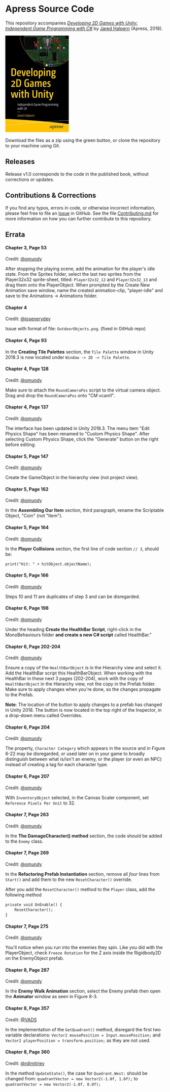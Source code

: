 # Apress Source Code

This repository accompanies [*Developing 2D Games with Unity: Independent Game Programming with C#*](https://www.apress.com/9781484237717) by [Jared Halpern](https://jaredhalpern.com) (Apress, 2018).

[comment]: #cover
![Cover image](9781484237717.jpg)

Download the files as a zip using the green button, or clone the repository to your machine using Git.

## Releases

Release v1.0 corresponds to the code in the published book, without corrections or updates.

## Contributions & Corrections

If you find any typos, errors in code, or otherwise incorrect information, please feel free to file an [Issue](https://github.com/Apress/Devel-2D-Games-Unity/issues) in GitHub. See the file [Contributing.md](https://github.com/Apress/Devel-2D-Games-Unity/blob/master/Contributing.md) for more information on how you can further contribute to this repository.

## Errata

#### Chapter 3, Page 53
Credit: [@omundy](https://github.com/omundy)

After stopping the playing scene, add the animation for the player's idle state. From the Sprites folder, select the last *two* sprites from the Player32x32 sprite-sheet, titled: `Player32x32_12` and `Player32x32_13` and drag them onto the PlayerObject. When prompted by the Create New Animation save window, name the created animation-clip, "player-idle" and save to the Animations -> Animations folder.

#### Chapter 4
Credit: [@josenerydev](https://github.com/josenerydev)

Issue with format of file: `OutdoorObjects.png`. (fixed in GitHub repo)

#### Chapter 4, Page 93

In the **Creating Tile Palettes** section, the `Tile Palette` window in Unity 2018.3 is now located under `Window -> 2D -> Tile Palette`.

#### Chapter 4, Page 128
Credit: [@omundy](https://github.com/omundy)

Make sure to attach the `RoundCameraPos` script to the virtual camera object. Drag and drop the `RoundCameraPos` onto "CM vcam1".

#### Chapter 4, Page 137
Credit: [@omundy](https://github.com/omundy)

The interface has been updated in Unity 2018.3. The menu item "Edit Physics Shape" has been renamed to "Custom Physics Shape". After selecting Custom Physics Shape, click the "Generate" button on the right before editing.

#### Chapter 5, Page 147 
Credit: [@omundy](https://github.com/omundy) 

Create the GameObject in the hierarchy view (not project view). 

#### Chapter 5, Page 162
Credit: [@omundy](https://github.com/omundy) 

In the **Assembling Our Item** section, third paragraph, rename the Scriptable Object, "Coin" (not "Item"). 

#### Chapter 5, Page 164
Credit: [@omundy](https://github.com/omundy) 

In the **Player Collisions** section, the first line of code section `// 3`, should be:

```
print("Hit: " + hitObject.objectName);
```

#### Chapter 5, Page 166
Credit: [@omundy](https://github.com/omundy)

Steps 10 and 11 are duplicates of step 3 and can be disregarded.

#### Chapter 6, Page 198
Credit: [@omundy](https://github.com/omundy)

Under the heading **Create the HealthBar Script**, right-click in the MonoBehaviours folder **and create a new C# script** called HealthBar."

#### Chapter 6, Page 202-204
Credit: [@omundy](https://github.com/omundy)

Ensure a copy of the `HealthBarObject` is in the Hierarchy view and select it. Add the HealthBar script this HealthBarObject. When working with the HealthBar in these next 3 pages (202-204), work with the copy of `HealthBarObject` in the Hierarchy view, not the copy in the Prefab folder. Make sure to apply changes when you're done, so the changes propagate to the Prefab.

**Note**: The location of the button to apply changes to a prefab has changed in Unity 2018. The button is now located in the top right of the Inspector, in a drop-down menu called Overrides.

#### Chapter 6, Page 204
Credit: [@omundy](https://github.com/omundy)

The property, `Character Category` which appears in the source and in Figure 6-22 may be disregarded, or used later on in your game to broadly distinguish between what is/isn't an enemy, or the player (or even an NPC) instead of creating a tag for each character type.

#### Chapter 6, Page 207
Credit: [@omundy](https://github.com/omundy)

With `InventoryObject` selected, in the Canvas Scaler component, set `Reference Pixels Per Unit` to 32.


#### Chapter 7, Page 263
Credit: [@omundy](https://github.com/omundy)

In the **The DamageCharacter() method** section, the code should be added to the `Enemy` class.


#### Chapter 7, Page 269
Credit: [@omundy](https://github.com/omundy)

In the **Refactoring Prefab Instantiation** section, remove all *four* lines from `Start()` and add them to the new `ResetCharacter()` override.

After you add the `ResetCharacter()` method to the `Player` class, add the following method

```
private void OnEnable() {
	ResetCharacter();
}
```

#### Chapter 7, Page 275
Credit: [@omundy](https://github.com/omundy)

You'll notice when you run into the enemies they spin. Like you did with the PlayerObject, check `Freeze Rotation` for the Z axis inside the Rigidbody2D on the EnemyObject prefab.



#### Chapter 8, Page 287
Credit: [@omundy](https://github.com/omundy)

In the **Enemy Walk Animation** section, select the Enemy prefab then open the **Animator** window as seen in Figure 8-3.



#### Chapter 8, Page 357
Credit: [@VADS](https://github.com/VADS)

In the implementation of the `GetQuadrant()` method, disregard the first two variable declarations: `Vector2 mousePosition = Input.mousePosition;` and `Vector2 playerPosition = transform.position;` as they are not used.

#### Chapter 8, Page 360
Credit: [@rdimitriev](https://github.com/rdimitriev)

In the method `UpdateState()`, the case for `Quadrant.West:` should be changed from: `quadrantVector = new Vector2(-1.0f, 1.0f);` to `quadrantVector = new Vector2(-1.0f, 0.0f);`



